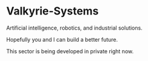 # Valkyrie-Systems

Artificial intelligence, robotics, and industrial solutions.

Hopefully you and I can build a better future.

This sector is being developed in private right now.
